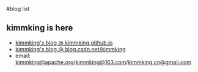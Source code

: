 #blog list

## kimmking is here
- [kimmking's blog @ kimmking.github.io](https://kimmking.github.io/)
- [kimmking's blog @ blog.csdn.net/kimmking](http://blog.csdn.net/kimmking)
- email: kimmking@apache.org/kimmking@163.com/kimmking.cn@gmail.com
